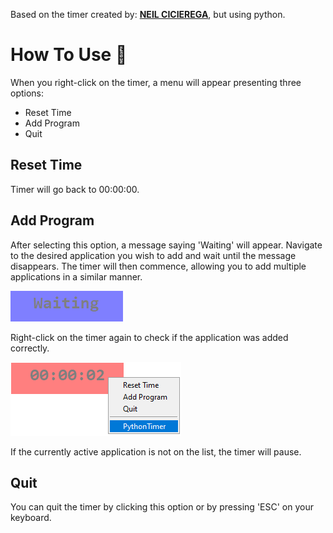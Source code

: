 Based on the timer created by: [**NEIL CICIEREGA**](https://neilblr.com/post/58757345346), but using python.

# How To Use 📖

When you right-click on the timer, a menu will appear presenting three options:

- Reset Time
- Add Program
- Quit

## Reset Time

Timer will go back to 00:00:00.

## Add Program

After selecting this option, a message saying 'Waiting' will appear. Navigate to the desired application you wish to add and wait until the message disappears. The timer will then commence, allowing you to add multiple applications in a similar manner.

![Waiting on Application](images/waiting.png)<br>

Right-click on the timer again to check if the application was added correctly.

![New Application Added](images/newApp.png)

If the currently active application is not on the list, the timer will pause.

## Quit

You can quit the timer by clicking this option or by pressing 'ESC' on your keyboard.